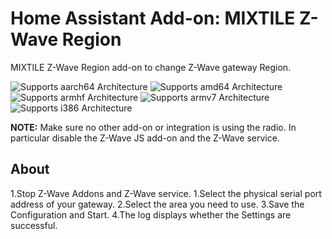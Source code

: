 # Home Assistant Add-on: MIXTILE Z-Wave Region

MIXTILE Z-Wave Region add-on to change Z-Wave gateway Region.

![Supports aarch64 Architecture][aarch64-shield]
![Supports amd64 Architecture][amd64-shield]
![Supports armhf Architecture][armhf-shield]
![Supports armv7 Architecture][armv7-shield]
![Supports i386 Architecture][i386-shield]

**NOTE:** Make sure no other add-on or integration is using the radio. In
particular disable the Z-Wave JS add-on and the Z-Wave service.

## About
1.Stop Z-Wave Addons and Z-Wave service.
1.Select the physical serial port address of your gateway.
2.Select the area you need to use.
3.Save the Configuration and Start.
4.The log displays whether the Settings are successful.

[aarch64-shield]: https://img.shields.io/badge/aarch64-yes-green.svg
[amd64-shield]: https://img.shields.io/badge/amd64-yes-green.svg
[armhf-shield]: https://img.shields.io/badge/armhf-yes-green.svg
[armv7-shield]: https://img.shields.io/badge/armv7-yes-green.svg
[i386-shield]: https://img.shields.io/badge/i386-yes-green.svg